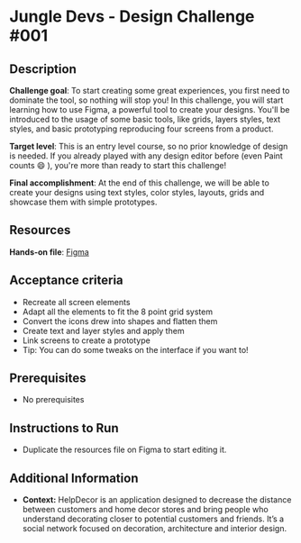 # Jungle Devs - Design Challenge #001

  ## Description
  **Challenge goal**: To start creating some great experiences, you first need to dominate the tool, so nothing will stop you! In this challenge, you will start learning how to use Figma, a powerful tool to create your designs. You'll be introduced to the usage of some basic tools, like grids, layers styles, text styles, and basic prototyping reproducing four screens from a product.
  
  **Target level**: This is an entry level course, so no prior knowledge of design is needed. If you already played with any design editor before (even Paint counts 😄 ), you're more than ready to start this challenge!
  
  **Final accomplishment**: At the end of this challenge, we will be able to create your designs using text styles, color styles, layouts, grids and showcase them with simple prototypes.
  
  
  ## Resources
  **Hands-on file**: [Figma](https://www.figma.com/file/WunltmHfNWEQXK8ki1Pb3h/Challenge-1%3A-Introduction-to-Figma?node-id=0%3A1)
  
  
  ## Acceptance criteria
  * Recreate all screen elements
  * Adapt all the elements to fit the 8 point grid system
  * Convert the icons drew into shapes and flatten them
  * Create text and layer styles and apply them
  * Link screens to create a prototype
  * Tip: You can do some tweaks on the interface if you want to!
  
## Prerequisites
  * No prerequisites
  
## Instructions to Run
  * Duplicate the resources file on Figma to start editing it.
  
## Additional Information
  * **Context:** HelpDecor is an application designed to decrease the distance between customers and home decor stores and bring people who understand decorating closer to potential customers and friends. It’s a social network focused on decoration, architecture and interior design.
